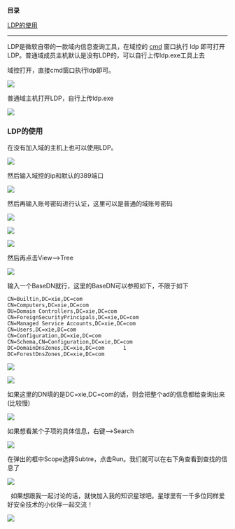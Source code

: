**目录**

[LDP的使用](#t0 "LDP的使用")

* * *

LDP是微软自带的一款域内信息查询工具，在域控的 [cmd](https://so.csdn.net/so/search?q=cmd&spm=1001.2101.3001.7020) 窗口执行 ldp 即可打开LDP。普通域成员主机默认是没有LDP的，可以自行上传ldp.exe工具上去

域控打开，直接cmd窗口执行ldp即可。

![](https://img-blog.csdnimg.cn/20200727141544365.png)

普通域主机打开LDP，自行上传ldp.exe

![](https://img-blog.csdnimg.cn/20200727141501160.png)

### LDP的使用

在没有加入域的主机上也可以使用LDP。

![](https://img-blog.csdnimg.cn/20200930162740774.png)

然后输入域控的ip和默认的389端口

![](https://img-blog.csdnimg.cn/20200930162752989.png)

然后再输入账号密码进行认证，这里可以是普通的域账号密码

![](https://img-blog.csdnimg.cn/20200930162851129.png?x-oss-process=image/watermark,type_ZmFuZ3poZW5naGVpdGk,shadow_10,text_aHR0cHM6Ly9ibG9nLmNzZG4ubmV0L3FxXzM2MTE5MTky,size_16,color_FFFFFF,t_70)

![](https://img-blog.csdnimg.cn/20200930162940283.png)

![](https://img-blog.csdnimg.cn/2020093016295458.png?x-oss-process=image/watermark,type_ZmFuZ3poZW5naGVpdGk,shadow_10,text_aHR0cHM6Ly9ibG9nLmNzZG4ubmV0L3FxXzM2MTE5MTky,size_16,color_FFFFFF,t_70)

然后再点击View——>Tree

![](https://img-blog.csdnimg.cn/20200930163021376.png?x-oss-process=image/watermark,type_ZmFuZ3poZW5naGVpdGk,shadow_10,text_aHR0cHM6Ly9ibG9nLmNzZG4ubmV0L3FxXzM2MTE5MTky,size_16,color_FFFFFF,t_70)

输入一个BaseDN就行，这里的BaseDN可以参照如下，不限于如下

```
CN=Builtin,DC=xie,DC=com      
CN=Computers,DC=xie,DC=com      
OU=Domain Controllers,DC=xie,DC=com      
CN=ForeignSecurityPrincipals,DC=xie,DC=com      
CN=Managed Service Accounts,DC=xie,DC=com      
CN=Users,DC=xie,DC=com      
CN=Configuration,DC=xie,DC=com      
CN=Schema,CN=Configuration,DC=xie,DC=com      
DC=DomainDnsZones,DC=xie,DC=com      1
DC=ForestDnsZones,DC=xie,DC=com
```


![](https://img-blog.csdnimg.cn/20200930163054875.png)

![](https://img-blog.csdnimg.cn/20200930163112208.png?x-oss-process=image/watermark,type_ZmFuZ3poZW5naGVpdGk,shadow_10,text_aHR0cHM6Ly9ibG9nLmNzZG4ubmV0L3FxXzM2MTE5MTky,size_16,color_FFFFFF,t_70)

如果这里的DN填的是DC=xie,DC=com的话，则会把整个ad的信息都给查询出来(比较慢)

![](https://img-blog.csdnimg.cn/20200930165554333.png?x-oss-process=image/watermark,type_ZmFuZ3poZW5naGVpdGk,shadow_10,text_aHR0cHM6Ly9ibG9nLmNzZG4ubmV0L3FxXzM2MTE5MTky,size_16,color_FFFFFF,t_70)

如果想看某个子项的具体信息，右键——>Search

![](https://img-blog.csdnimg.cn/20200930163205951.png?x-oss-process=image/watermark,type_ZmFuZ3poZW5naGVpdGk,shadow_10,text_aHR0cHM6Ly9ibG9nLmNzZG4ubmV0L3FxXzM2MTE5MTky,size_16,color_FFFFFF,t_70)

在弹出的框中Scope选择Subtre，点击Run。我们就可以在右下角查看到查找的信息了

![](https://img-blog.csdnimg.cn/20200930163251964.png?x-oss-process=image/watermark,type_ZmFuZ3poZW5naGVpdGk,shadow_10,text_aHR0cHM6Ly9ibG9nLmNzZG4ubmV0L3FxXzM2MTE5MTky,size_16,color_FFFFFF,t_70)

  如果想跟我一起讨论的话，就快加入我的知识星球吧。星球里有一千多位同样爱好安全技术的小伙伴一起交流！

![](https://img-blog.csdnimg.cn/1219ed79e9ed449d85d27b732cda5ea6.jpg)